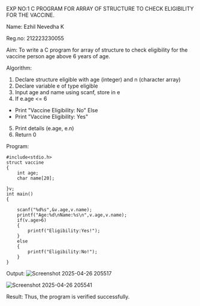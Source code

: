 EXP NO:1 C PROGRAM FOR ARRAY OF STRUCTURE TO CHECK ELIGIBILITY FOR THE VACCINE.

Name: Ezhil Nevedha K

Reg.no: 212223230055

Aim:
To write a C program for array of structure to check eligibility for the vaccine person age above 6 years of age.

Algorithm:
1.	Declare structure eligible with age (integer) and n (character array)
2.	Declare variable e of type eligible
3.	Input age and name using scanf, store in e
4.	If e.age <= 6
-	Print "Vaccine Eligibility: No"
Else
-	Print "Vaccine Eligibility: Yes"
5.	Print details (e.age, e.n)
6.	Return 0
 
Program:
```
#include<stdio.h>
struct vaccine
{
    int age;
    char name[20];
    
}v;
int main()
{
    
    scanf("%d%s",&v.age,v.name);
    printf("Age:%d\nName:%s\n",v.age,v.name);
    if(v.age>6)
    {
        printf("Eligibility:Yes!");
    }
    else
    {
        printf("Eligibility:No!");
    }
}

```
Output:
![Screenshot 2025-04-26 205517](https://github.com/user-attachments/assets/b874adc0-d1f0-48f1-9853-f8d2f4e4916a)

![Screenshot 2025-04-26 205541](https://github.com/user-attachments/assets/b8a310ea-ce6a-4945-9393-409f5fbacb31)

Result:
Thus, the program is verified successfully.
